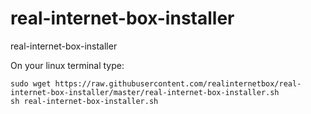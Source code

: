 # real-internet-box-installer
real-internet-box-installer

On your linux terminal type:

```
sudo wget https://raw.githubusercontent.com/realinternetbox/real-internet-box-installer/master/real-internet-box-installer.sh
sh real-internet-box-installer.sh
```
